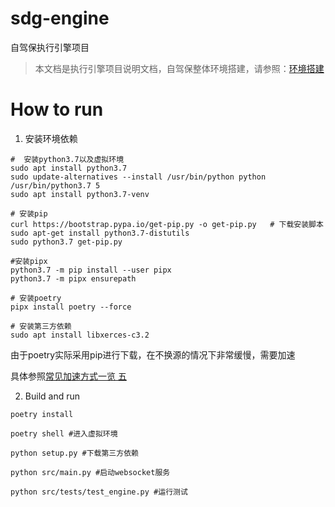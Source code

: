 # sdg-engine
自驾保执行引擎项目

>本文档是执行引擎项目说明文档，自驾保整体环境搭建，请参照：[环境搭建](https://github.com/SelfDriveGuard/sdg-engine/docs/setup/setup.md)

# How to run
1. 安装环境依赖

```
#  安装python3.7以及虚拟环境
sudo apt install python3.7
sudo update-alternatives --install /usr/bin/python python /usr/bin/python3.7 5
sudo apt install python3.7-venv

# 安装pip
curl https://bootstrap.pypa.io/get-pip.py -o get-pip.py   # 下载安装脚本
sudo apt-get install python3.7-distutils
sudo python3.7 get-pip.py 

#安装pipx
python3.7 -m pip install --user pipx 
python3.7 -m pipx ensurepath

# 安装poetry
pipx install poetry --force 

# 安装第三方依赖
sudo apt install libxerces-c3.2
```

由于poetry实际采用pip进行下载，在不换源的情况下非常缓慢，需要加速

具体参照[常见加速方式一览 五](docs/加速方法.md) 


2. Build and run 

```
poetry install 

poetry shell #进入虚拟环境

python setup.py #下载第三方依赖 

python src/main.py #启动websocket服务

python src/tests/test_engine.py #运行测试
```
